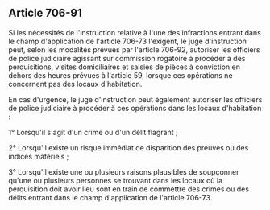 Article 706-91
----
Si les nécessités de l'instruction relative à l'une des infractions entrant dans
le champ d'application de l'article 706-73 l'exigent, le juge d'instruction
peut, selon les modalités prévues par l'article 706-92, autoriser les officiers
de police judiciaire agissant sur commission rogatoire à procéder à des
perquisitions, visites domiciliaires et saisies de pièces à conviction en dehors
des heures prévues à l'article 59, lorsque ces opérations ne concernent pas des
locaux d'habitation.

En cas d'urgence, le juge d'instruction peut également autoriser les officiers
de police judiciaire à procéder à ces opérations dans les locaux d'habitation :

1° Lorsqu'il s'agit d'un crime ou d'un délit flagrant ;

2° Lorsqu'il existe un risque immédiat de disparition des preuves ou des indices
matériels ;

3° Lorsqu'il existe une ou plusieurs raisons plausibles de soupçonner qu'une ou
plusieurs personnes se trouvant dans les locaux où la perquisition doit avoir
lieu sont en train de commettre des crimes ou des délits entrant dans le champ
d'application de l'article 706-73.
